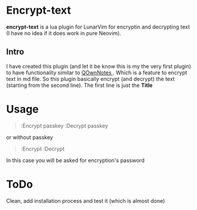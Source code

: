 # Encrypt-text

**encrypt-text** is a lua plugin for LunarVim for encryptin and decrypting text (I have no idea if it does work in pure Neovim).

## Intro

I have created this plugin (and let it be know this is my the very first plugin) to have functionality similar to [ QOwnNotes ](https://www.qownnotes.org/). Which is a feature to encrypt text in md file. So this plugin basically encrypt (and decrypt) the text (starting from the second line).
The first line is just the **Title**

# Usage

> :Encrypt passkey
> :Decrypt passkey

or without passkey

> :Encrypt
> :Decrypt

In this case you will be asked for encryption's password

# ToDo

Clean, add installation process and test it (which is almost done)
